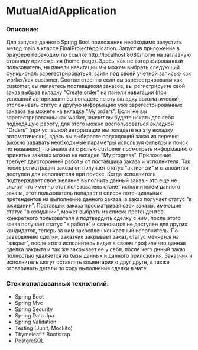 # MutualAidApplication
### Описание:
  Для запуска данного Spring Boot приложение необходимо запустить метод main в классе FinalProjectApplication. Запустив приложение в браузере переходим по ссылке http://localhost:8080/home на заглавную страницу приложения (home-page). Здесь, как не авторизированный пользователь, на панели навигации мы можем выбрать следующий функционал: зарегестрироваться, зайти под своей учетной записью как worker/как customer. Соответственно если вы зарегестрированы как customer, вы являетесь поставщиком заказов, вы регистрируете свой заказ выбрав вкладку "Create order" на панели навигации (при успешной авторизации вы попадете на эту вкладку автоматически), отслеживать статус и другую информацию уже зарегестрированных заказов вы можете на вкладке "My orders". Если же вы зарегестрированны как worker, значит вы будете искать для себя подходящую работу, для этого можно воспользоваться вкладкой "Orders" (при успешной авторизации вы попадете на эту вкладку автоматически), здесь вы выбираете подходящий заказ из перечня (можно задавать необходимые параметры используя фильтры и поиск по названию), по аналогии с ролью customer посмотреть информацию о принятых заказах можно на вкладке "My progress".
  Приложение требует двусторонней работы от поставщика заказа и исполнителя. Так после регистрации заказа он получает статус "активный" и становится доступен для исполнителя при поиске. Когда исполнитель подтверждает свое желание выполнить данный заказ - это еще не значит что именно этот пользователь станет исполнителем данного заказа, этот пользователь попадает в список потенциальных претендентов на выполнение данного заказа, а заказ получает статус "в ожидании". Поставщик заказа просматривая свои заказы, имеющие статус "в ожидании", может выбрать из списка претендентов конкретного пользователя и подтвердить сделку с ним, после этого заказ получает статус "в работе" и становится не доступен для других кандидатов, теперь за ним закреплен конкретный исполнитель. По завершению сделки, заказчик закрывает заказ, статус меняется на "закрыт", после этого исполнитель видит в своем профиле что данная сделка закрыта и так же закрывает ее у себя, после чего днный заказ полностью удаляется из базы данных и данного приложения. Заказчик и исполнитель могут оставлять коментарии о друг друге, а также оговаривать детали по ходу выполнения сделки в чате.

### Стек исползованных технологий:
* Spring Boot 
* Spring Mvc 
* Spring Security 
* Spring Data Jpa 
* Spring Validation 
* Testing (Junit, Mockito) 
* Thymeleaf * Bootstrap 
* PostgreSQL
